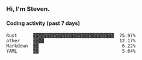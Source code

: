 ### Hi, I'm Steven.

#### Coding activity (past 7 days)
```
Rust      ▓▓▓▓▓▓▓▓▓▓▓▓▓▓▓▓▓▓▓▓▓▓▓▓▓▓▓▓▓▓  75.97%
other     ▓▓▓▓                            12.17%
Markdown  ▓▓                               6.22%
YAML      ▓▓                               5.64%
```
